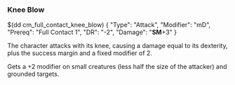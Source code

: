 ### Knee Blow

$(dd cm_full_contact_knee_blow)
{ "Type": "Attack",
	"Modifier": "mD",
	"Prereq": "Full Contact 1",
	"DR": "-2",
	"Damage": "__SM__+3"
}

The character attacks with its knee, causing a damage equal to its dexterity,
plus the success margin and a fixed modifier of 2.

Gets a +2 modifier on small creatures (less half the size of the attacker)
and grounded targets.
